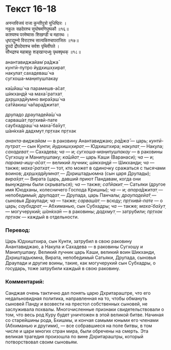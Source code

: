 # Текст 16-18

अनन्तविजयं राजा कुन्तीपुत्रो युधिष्ठिरः ।  
नकुलः सहदेवश्च सुघोषमणिपुष्पकौ ॥१६॥  
काश्यश्च परमेष्वासः शिखण्डी च महारथः ।  
धृष्टद्युम्नो विराटश्च सात्यकिश्चापराजितः ॥१७॥  
द्रुपदो द्रौपदेयाश्च सर्वशः पृथिवीपते ।  
सौभद्रश्च महाबाहुः शङ्खान्दध्मुः पृथक्पृथक् ॥१८॥

анантавиджайам̇ ра̄джа̄  
кунтӣ-путро йудхишх̣хират̣  
накулат̣ сахадеваш́ ча  
сугхоша-ман̣ипушпакау  

ка̄ш́йаш́ ча парамешв-а̄сат̣  
ш́икхан̣д̣ӣ ча маха̄-ратхат̣  
дхр̣шх̣адйумно вира̄х̣аш́ ча  
са̄тйакиш́ ча̄пара̄джитат̣  

друпадо драупадейа̄ш́ ча  
сарваш́ат̣ пр̣тхивӣ-пате  
саубхадраш́ ча маха̄-ба̄хут̣  
ш́ан̇кха̄н дадхмут̣ пр̣тхак пр̣тхак

_ананта-виджайам_ — в раковину Анантавиджаю; _ра̄джа̄_ — царь; _кунтӣ-путрат̣_ — сын Кунти; _йудхишх̣хират̣_ — Юдхиштхира; _накулат̣_ — Накула; _сахадеват̣_ — Сахадева; _ча_ — и; _сугхоша-ман̣ипушпакау_ — в раковины Сугхошу и Манипушпаку; _ка̄ш́йат̣_ — царь Каши (Варанаси); _ча_ — и; _парама-ишу-а̄сат̣_ — великий лучник; _ш́икхан̣д̣ӣ_ — Шикханди; _ча_ — также; _маха̄-ратхат̣_ — тот, кто может в одиночку сражаться с тысячами воинов; _дхр̣шх̣адйумнат̣_ — Дхриштадьюмна (сын царя Друпады); _вира̄х̣ат̣_ — Вирата (царь, давший приют Пандавам, когда они вынуждены были скрываться); _ча_ — также; _са̄тйакит̣_ — Сатьяки (другое имя Ююдханы, колесничего Господа Кришны); _ча_ — и; _апара̄джитат̣_ — непобедимый; _друпадат̣_ — Друпада, царь Панчалы; _драупадейа̄т̣_ — сыновья Драупади; _ча_ — также; _сарваш́ат̣_ — всюду; _пр̣тхивӣ-пате_ — о царь; _саубхдрат̣_ — Абхиманью, сын Субхадры; _ча_ — также; _маха̄-ба̄хут̣_ — могучерукий; _ш́ан̇кха̄н_ — в раковины; _дадхмут̣_ — затрубили; _пр̣тхак пр̣тхак_ — каждый в отдельности.

### Перевод:

Царь Юдхиштхира, сын Кунти, затрубил в свою раковину Анантавиджаю, а Накула и Сахадева — в раковины Сугхошу и Манипушпаку. Великий лучник царь Каши, великий воин Шикханди, Дхриштадьюмна, Вирата, непобедимый Сатьяки, Друпада, сыновья Драупади и другие воины, такие, как могучерукий сын Субхадры, о государь, тоже затрубили каждый в свою раковину.

### Комментарий:

Санджая очень тактично дал понять царю Дхритараштре, что его недальновидная политика, направленная на то, чтобы обмануть сыновей Панду и возвести на престол собственных сыновей, не заслуживала похвалы. Многочисленные признаки свидетельствовали о том, что весь род Куру будет уничтожен в этой великой битве. Начиная со старейшины рода, Бхишмы, и кончая самыми юными его членами (Абхиманью и другими), — все собравшиеся на поле битвы, в том числе и цари многих стран мира, были обречены на смерть. Эта великая трагедия произошла по вине Дхритараштры, который потворствовал своим сыновьям.